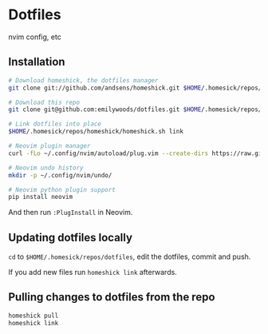 # Dotfiles

nvim config, etc

## Installation

```sh
# Download homeshick, the dotfiles manager
git clone git://github.com/andsens/homeshick.git $HOME/.homesick/repos/homeshick

# Download this repo
git clone git@github.com:emilywoods/dotfiles.git $HOME/.homesick/repos/dotfiles

# Link dotfiles into place
$HOME/.homesick/repos/homeshick/homeshick.sh link

# Neovim plugin manager
curl -fLo ~/.config/nvim/autoload/plug.vim --create-dirs https://raw.githubusercontent.com/junegunn/vim-plug/master/plug.vim

# Neovim undo history
mkdir -p ~/.config/nvim/undo/

# Neovim python plugin support
pip install neovim
```

And then run `:PlugInstall` in Neovim.


## Updating dotfiles locally

`cd` to `$HOME/.homesick/repos/dotfiles`, edit the dotfiles, commit and push.

If you add new files run `homeshick link` afterwards.


## Pulling changes to dotfiles from the repo

```sh
homeshick pull
homeshick link
```
